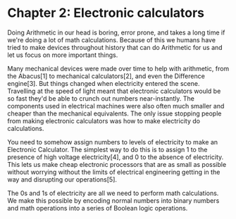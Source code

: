 # Chapter 2: Electronic calculators

Doing Arithmetic in our head is boring, error prone, and takes a long time if we're doing a lot of math calculations. Because of this we humans have tried to make devices throughout history that can do Arithmetic for us and let us focus on more important things.

Many mechanical devices were made over time to help with arithmetic, from the Abacus[1] to mechanical calculators[2], and even the Difference engine[3]. But things changed when electricity entered the scene. Travelling at the speed of light meant that electronic calculators would be so fast they'd be able to crunch out numbers near-instantly. The components used in electrical machines were also often much smaller and cheaper than the mechanical equivalents. The only issue stopping people from making electronic calculators was how to make electricity do calculations.

You need to somehow assign numbers to levels of electricity to make an Electronic Calculator. The simplest way to do this is to assign 1 to the presence of high voltage electricity[4], and 0 to the absence of electricity. This lets us make cheap electronic processors that are as small as possible without worrying without the limits of electrical engineering getting in the way and disrupting our operations[5]. 

The 0s and 1s of electricity are all we need to perform math calculations. We make this possible by encoding normal numbers into binary numbers and math operations into a series of Boolean logic operations.
